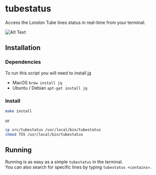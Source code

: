 # tubestatus
Access the London Tube lines status in real-time from your terminal.

![Alt Text](https://github.com/smallwat3r/tubestatus/blob/master/_demo/demo.gif)  

## Installation

### Dependencies
To run this script you will need to install [jq](https://stedolan.github.io/jq/download) 
- MacOS           `brew install jq`
- Ubuntu / Debian `apt-get install jq`

### Install
```sh
make install 
```
or
```sh
cp src/tubestatus /usr/local/bin/tubestatus
chmod 755 /usr/local/bin/tubestatus
```
## Running
Running is as easy as a simple `tubestatus` in the terminal.  
You can also search for specific lines by typing `tubestatus <contains>`.  

